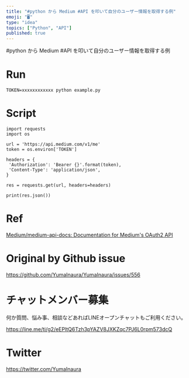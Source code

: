 ```yaml
---
title: "#python から Medium #API を叩いて自分のユーザー情報を取得する例"
emoji: "🖥"
type: "idea"
topics: ["Python", "API"]
published: true
---
```


#python から Medium #API を叩いて自分のユーザー情報を取得する例

# Run

```
TOKEN=xxxxxxxxxxxx python example.py
```

# Script

```
import requests
import os

url = 'https://api.medium.com/v1/me'
token = os.environ['TOKEN']

headers = {
 'Authorization': 'Bearer {}'.format(token),
 'Content-Type': 'application/json',
}

res = requests.get(url, headers=headers)

print(res.json())
```

# Ref

[Medium/medium-api-docs: Documentation for Medium's OAuth2 API](https://github.com/Medium/medium-api-docs)

# Original by Github issue

https://github.com/YumaInaura/YumaInaura/issues/556








<!-- Update From Qiita API -->

# チャットメンバー募集


何か質問、悩み事、相談などあればLINEオープンチャットもご利用ください。

https://line.me/ti/g2/eEPltQ6Tzh3pYAZV8JXKZqc7PJ6L0rpm573dcQ





# Twitter


https://twitter.com/YumaInaura


<!-- Update From Qiita API -->


